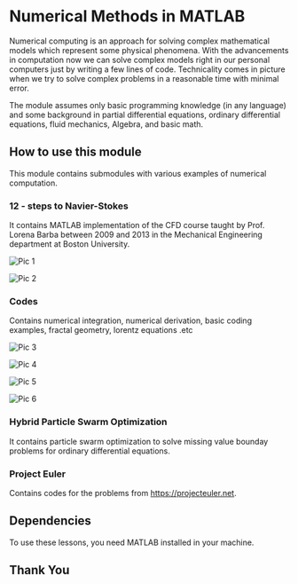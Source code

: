 # Numerical Methods in MATLAB
Numerical computing is an approach for solving complex mathematical models which represent some physical phenomena. With the advancements in computation now we can solve complex models right in our personal computers just by writing a few lines of code. Technicality comes in picture when we try to solve complex problems in a reasonable time with minimal error.

The module assumes only basic programming knowledge (in any language) and some background in partial differential equations, ordinary differential equations, fluid mechanics, Algebra, and basic math.

## How to use this module
This module contains submodules with various examples of numerical computation.

### 12 - steps to Navier-Stokes
It contains MATLAB implementation of the CFD course taught by Prof. Lorena Barba between 2009 and 2013 in the Mechanical Engineering department at Boston University.

![Pic 1](https://github.com/saivishwak/Matlab/tree/master/Images/master/cfd_step_6.png)

![Pic 2](https://github.com/saivishwak/Matlab/tree/master/Images/master/cfd_step_9.png)

### Codes 
Contains numerical integration, numerical derivation, basic coding examples, fractal geometry, lorentz equations .etc

![Pic 3](https://github.com/saivishwak/Matlab/tree/master/Images/master/lorenz_system.png)

![Pic 4](https://github.com/saivishwak/Matlab/tree/master/Images/master/lfractal.png)

![Pic 5](https://github.com/saivishwak/Matlab/tree/master/Images/master/random_walker.png)

![Pic 6](https://github.com/saivishwak/Matlab/tree/master/Images/master/Double_pendulum.png)

### Hybrid Particle Swarm Optimization
It contains particle swarm optimization to solve missing value bounday problems for ordinary differential equations.

### Project Euler
Contains codes for the problems from https://projecteuler.net.

## Dependencies
To use these lessons, you need MATLAB installed in your machine.

## Thank You


